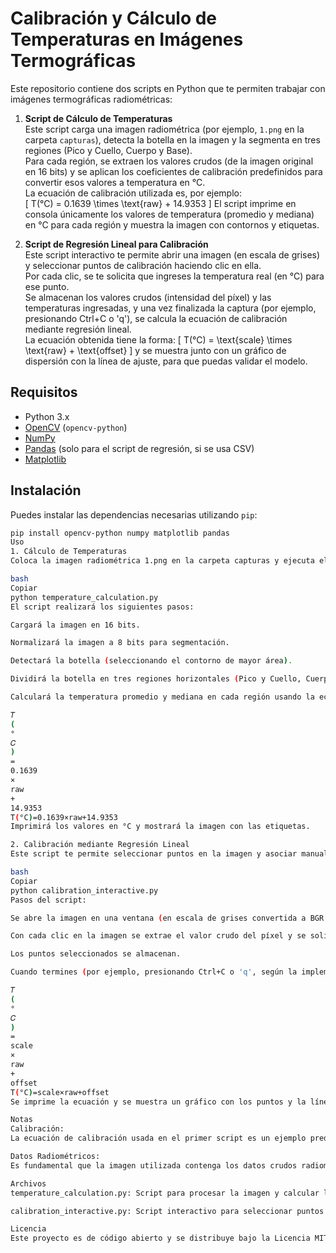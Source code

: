 # Calibración y Cálculo de Temperaturas en Imágenes Termográficas

Este repositorio contiene dos scripts en Python que te permiten trabajar con imágenes termográficas radiométricas:

1. **Script de Cálculo de Temperaturas**  
   Este script carga una imagen radiométrica (por ejemplo, `1.png` en la carpeta `capturas`), detecta la botella en la imagen y la segmenta en tres regiones (Pico y Cuello, Cuerpo y Base).  
   Para cada región, se extraen los valores crudos (de la imagen original en 16 bits) y se aplican los coeficientes de calibración predefinidos para convertir esos valores a temperatura en °C.  
   La ecuación de calibración utilizada es, por ejemplo:  
   \[
   T(°C) = 0.1639 \times \text{raw} + 14.9353
   \]
   El script imprime en consola únicamente los valores de temperatura (promedio y mediana) en °C para cada región y muestra la imagen con contornos y etiquetas.

2. **Script de Regresión Lineal para Calibración**  
   Este script interactivo te permite abrir una imagen (en escala de grises) y seleccionar puntos de calibración haciendo clic en ella.  
   Por cada clic, se te solicita que ingreses la temperatura real (en °C) para ese punto.  
   Se almacenan los valores crudos (intensidad del píxel) y las temperaturas ingresadas, y una vez finalizada la captura (por ejemplo, presionando Ctrl+C o 'q'), se calcula la ecuación de calibración mediante regresión lineal.  
   La ecuación obtenida tiene la forma:
   \[
   T(°C) = \text{scale} \times \text{raw} + \text{offset}
   \]
   y se muestra junto con un gráfico de dispersión con la línea de ajuste, para que puedas validar el modelo.

## Requisitos

- Python 3.x
- [OpenCV](https://opencv.org/) (`opencv-python`)
- [NumPy](https://numpy.org/)
- [Pandas](https://pandas.pydata.org/) (solo para el script de regresión, si se usa CSV)
- [Matplotlib](https://matplotlib.org/)

## Instalación

Puedes instalar las dependencias necesarias utilizando `pip`:

```bash
pip install opencv-python numpy matplotlib pandas
Uso
1. Cálculo de Temperaturas
Coloca la imagen radiométrica 1.png en la carpeta capturas y ejecuta el script:

bash
Copiar
python temperature_calculation.py
El script realizará los siguientes pasos:

Cargará la imagen en 16 bits.

Normalizará la imagen a 8 bits para segmentación.

Detectará la botella (seleccionando el contorno de mayor área).

Dividirá la botella en tres regiones horizontales (Pico y Cuello, Cuerpo y Base).

Calculará la temperatura promedio y mediana en cada región usando la ecuación:

𝑇
(
°
𝐶
)
=
0.1639
×
raw
+
14.9353
T(°C)=0.1639×raw+14.9353
Imprimirá los valores en °C y mostrará la imagen con las etiquetas.

2. Calibración mediante Regresión Lineal
Este script te permite seleccionar puntos en la imagen y asociar manualmente la temperatura real a cada uno para obtener la ecuación de calibración. Ejecuta el script:

bash
Copiar
python calibration_interactive.py
Pasos del script:

Se abre la imagen en una ventana (en escala de grises convertida a BGR para visualización).

Con cada clic en la imagen se extrae el valor crudo del píxel y se solicita que ingreses la temperatura en °C.

Los puntos seleccionados se almacenan.

Cuando termines (por ejemplo, presionando Ctrl+C o 'q', según la implementación), el script calcula la regresión lineal de la forma:

𝑇
(
°
𝐶
)
=
scale
×
raw
+
offset
T(°C)=scale×raw+offset
Se imprime la ecuación y se muestra un gráfico con los puntos y la línea de ajuste.

Notas
Calibración:
La ecuación de calibración usada en el primer script es un ejemplo predefinido. Se recomienda usar el segundo script para obtener la ecuación de calibración óptima basada en tus puntos de referencia.

Datos Radiométricos:
Es fundamental que la imagen utilizada contenga los datos crudos radiométricos (por ejemplo, en formato de 16 bits) para que la conversión a temperatura sea válida. Si la imagen ha sido procesada o colorizada, los valores extraídos no representarán las temperaturas reales.

Archivos
temperature_calculation.py: Script para procesar la imagen y calcular las temperaturas en diferentes regiones.

calibration_interactive.py: Script interactivo para seleccionar puntos de calibración y obtener la ecuación de regresión lineal.

Licencia
Este proyecto es de código abierto y se distribuye bajo la Licencia MIT.